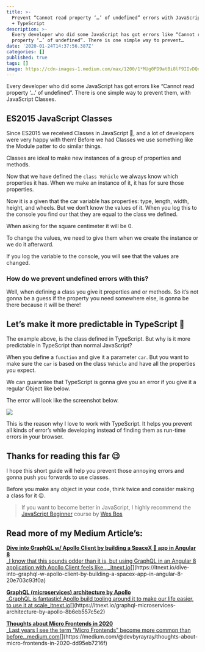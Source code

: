 ```yaml
---
title: >-
  Prevent “Cannot read property ‘…’ of undefined” errors with JavaScript Classes
  + TypeScript
description: >-
  Every developer who did some JavaScript has got errors like “Cannot read
  property ‘…’ of undefined”. There is one simple way to prevent…
date: '2020-01-24T14:37:56.387Z'
categories: []
published: true
tags: []
image: https://cdn-images-1.medium.com/max/1200/1*MUg0PD9atBi8lF9IIvDQnA.png
---
```



Every developer who did some JavaScript has got errors like “Cannot read property ‘…’ of undefined”. There is one simple way to prevent them, with JavaScript Classes.

## ES2015 JavaScript Classes

Since ES2015 we received Classes in JavaScript 🙌, and a lot of developers were very happy with them! Before we had Classes we use something like the Module patter to do similar things.

Classes are ideal to make new instances of a group of properties and methods.

Now that we have defined the `class Vehicle` we always know which properties it has. When we make an instance of it, it has for sure those properties.

Now it is a given that the car variable has properties: type, length, width, height, and wheels. But we don’t know the values of it. When you log this to the console you find our that they are equal to the class we defined.

When asking for the square centimeter it will be 0.

To change the values, we need to give them when we create the instance or we do it afterward.

If you log the variable to the console, you will see that the values are changed.

### How do we prevent undefined errors with this?

Well, when defining a class you give it properties and or methods. So it’s not gonna be a guess if the property you need somewhere else, is gonna be there because it will be there!

## Let’s make it more predictable in TypeScript 🙌

The example above, is the class defined in TypeScript. But why is it more predictable in TypeScript than normal JavaScript?

When you define a `function` and give it a parameter `car`. But you want to make sure the `car` is based on the class `Vehicle` and have all the properties you expect.

We can guarantee that TypeScript is gonna give you an error if you give it a regular Object like below.

The error will look like the screenshot below.

![](https://cdn-images-1.medium.com/max/1200/1*tyBYnPiSz8TDRPXXKJr01A.png)

This is the reason why I love to work with TypeScript. It helps you prevent all kinds of error’s while developing instead of finding them as run-time errors in your browser.

## Thanks for reading this far 😉

I hope this short guide will help you prevent those annoying errors and gonna push you forwards to use classes.

Before you make any object in your code, think twice and consider making a class for it 😉.

> If you want to become better in JavaScript, I highly recommend the [JavaScript Beginner](https://BeginnerJavaScript.com/friend/MRFRONTEND) course by [Wes Bos](https://medium.com/u/86a55cd7983b)

## **Read more of my Medium Article’s:**

[**Dive into GraphQL w/ Apollo Client by building a SpaceX 🚀 app in Angular 8**  
_I know that this sounds odder than it is, but using GraphQL in an Angular 8 application with Apollo Client feels like…_itnext.io](https://itnext.io/dive-into-graphql-w-apollo-client-by-building-a-spacex-app-in-angular-8-20e703c93f0a "https://itnext.io/dive-into-graphql-w-apollo-client-by-building-a-spacex-app-in-angular-8-20e703c93f0a")[](https://itnext.io/dive-into-graphql-w-apollo-client-by-building-a-spacex-app-in-angular-8-20e703c93f0a)

[**GraphQL (microservices) architecture by Apollo**  
_GraphQL is fantastic! Apollo build tooling around it to make our life easier, to use it at scale_itnext.io](https://itnext.io/graphql-microservices-architecture-by-apollo-8b6eb557c5e2 "https://itnext.io/graphql-microservices-architecture-by-apollo-8b6eb557c5e2")[](https://itnext.io/graphql-microservices-architecture-by-apollo-8b6eb557c5e2)

[**Thoughts about Micro Frontends in 2020**  
_Last years I see the term “Micro Frontends” become more common than before._medium.com](https://medium.com/@devbyrayray/thoughts-about-micro-frontends-in-2020-dd95eb7216f "https://medium.com/@devbyrayray/thoughts-about-micro-frontends-in-2020-dd95eb7216f")[](https://medium.com/@devbyrayray/thoughts-about-micro-frontends-in-2020-dd95eb7216f)